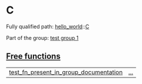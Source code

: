 # C

Fully qualified path: [hello_world](./hello_world.md)::[C](./hello_world-C.md)

Part of the group: [test group 1](./test_group_1.md)


## [Free functions](./hello_world-C-free_functions.md)

| | |
|:---|:---|
| [test_fn_present_in_group_documentation](./hello_world-C-test_fn_present_in_group_documentation.md) | [...](./hello_world-C-test_fn_present_in_group_documentation.md) |
